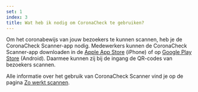 ```yaml
---
set: 1
index: 3
title: Wat heb ik nodig om CoronaCheck te gebruiken?
---
```

Om het coronabewijs van jouw bezoekers te kunnen scannen, heb je de CoronaCheck Scanner-app nodig. Medewerkers kunnen de CoronaCheck Scanner-app downloaden in de  <a href="https://apps.apple.com/nl/app/coronacheck/id1548269870" rel="noopener noreferrer" target="_blank">Apple App Store</a> (iPhone) of op <a href="https://play.google.com/store/apps/details?id=nl.rijksoverheid.ctr.holder" rel="noopener noreferrer" target="_blank">Google Play Store</a> (Android). Daarmee kunnen zij bij de ingang de QR-codes van bezoekers scannen. 

Alle informatie over het gebruik van CoronaCheck Scanner vind je op de pagina [Zo werkt scannen](/nl/scanner/zo-werkt-scannen).

